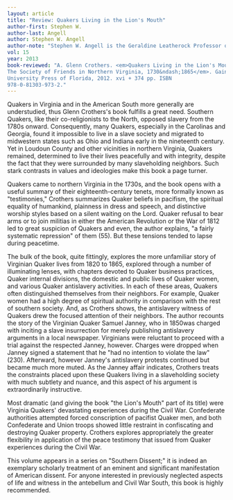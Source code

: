```yaml
---
layout: article
title: "Review: Quakers Living in the Lion's Mouth"
author-first: Stephen W.
author-last: Angell
author: Stephen W. Angell
author-note: "Stephen W. Angell is the Geraldine Leatherock Professor of Quaker Studies at the Earlham School of Religion."
vol: 15
year: 2013
book-reviewed: "A. Glenn Crothers. <em>Quakers Living in the Lion's Mouth: 
The Society of Friends in Northern Virginia, 1730&ndash;1865</em>. Gainesville: 
University Press of Florida, 2012. xvi + 374 pp. ISBN 
978-0-81303-973-2."
---
```


Quakers in Virginia and in the American South more generally are
understudied, thus Glenn Crothers's book fulfills a great need. Southern
Quakers, like their co-religionists to the North, opposed slavery from
the 1780s onward. Consequently, many Quakers, especially in the
Carolinas and Georgia, found it impossible to live in a slave society
and migrated to midwestern states such as Ohio and Indiana early in the
nineteenth century. Yet in Loudoun County and other vicinities in
northern Virginia, Quakers remained, determined to live their lives
peacefully and with integrity, despite the fact that they were
surrounded by many slaveholding neighbors. Such stark contrasts in
values and ideologies make this book a page turner.

Quakers came to northern Virginia in the 1730s, and the book opens with
a useful summary of their eighteenth-century tenets, more formally known
as "testimonies," Crothers summarizes Quaker beliefs in pacifism, the
spiritual equality of humankind, plainness in dress and speech, and
distinctive worship styles based on a silent waiting on the Lord. Quaker
refusal to bear arms or to join militias in either the American
Revolution or the War of 1812 led to great suspicion of Quakers and
even, the author explains, "a fairly systematic repression" of them
(55). But these tensions tended to lapse during peacetime.

The bulk of the book, quite fittingly, explores the more unfamiliar
story of Virginian Quaker lives from 1820 to 1865, explored through a
number of illuminating lenses, with chapters devoted to Quaker business
practices, Quaker internal divisions, the domestic and public lives of
Quaker women, and various Quaker antislavery activities. In each of
these areas, Quakers often distinguished themselves from their
neighbors. For example, Quaker women had a high degree of spiritual
authority in comparison with the rest of southern society. And, as
Crothers shows, the antislavery witness of Quakers drew the focused
attention of their neighbors. The author recounts the story of the
Virginian Quaker Samuel Janney, who in 1850was charged with inciting a
slave insurrection for merely publishing antislavery arguments in a
local newspaper. Virginians were reluctant to proceed with a trial
against the respected Janney, however. Charges were dropped when Janney
signed a statement that he "had no intention to violate the law" (230).
Afterward, however Janney's antislavery protests continued but became
much more muted. As the Janney affair indicates, Crothers treats the
constraints placed upon these Quakers living in a slaveholding society
with much subtlety and nuance, and this aspect of his argument is
extraordinarily instructive.

Most dramatic (and giving the book "the Lion's Mouth" part of its title)
were Virginia Quakers' devastating experiences during the Civil War.
Confederate authorities attempted forced conscription of pacifist Quaker
men, and both Confederate and Union troops showed little restraint in
confiscating and destroying Quaker property. Crothers explores
appropriately the greater flexibility in application of the peace
testimony that issued from Quaker experiences during the Civil War.

This volume appears in a series on "Southern Dissent;" it is indeed an
exemplary scholarly treatment of an eminent and significant
manifestation of American dissent. For anyone interested in previously
neglected aspects of life and witness in the antebellum and Civil War
South, this book is highly recommended.
